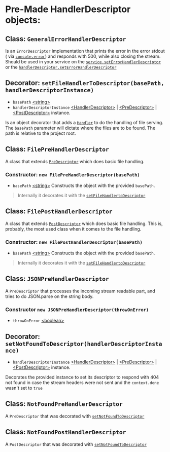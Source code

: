 # Pre-Made HandlerDescriptor objects:

## Class: `GeneralErrorHandlerDescriptor`

Is an `ErrorDescriptor` implementation that prints the error in the error stdout (
via [`console.error`](https://developer.mozilla.org/en-US/docs/Web/API/Console/error))
and responds with 500, while also closing the stream. Should be used in your service on
the [`service.setErrorHandlerDescriptor`](service.md#method-seterrorhandlerdescriptorerrorhandlerdescriptor)
or
the [`handlerDescriptor.setErrorHandlerDescriptor`](descriptor-descriptor.md#method-seterrorhandlerdescriptorerrorhandlerdescriptor)

## Decorator: `setFileHandlerToDescriptor(basePath, handlerDescriptorInstance)`

- `basePath` [\<string\>](https://developer.mozilla.org/en-US/docs/Web/JavaScript/Reference/Global_Objects/String)
- `handlerDescriptorInstance` [\<HandlerDescriptor\>](descriptor-descriptor.md#class-handlerdescriptor) |
  [\<PreDescriptor\>](descriptor-descriptor.md#class-prehandlerdescriptor) |
  [\<PostDescriptor\>](descriptor-descriptor.md#class-posthandlerdescriptor) instance.

Is an object decorator that adds
a [`Handler`](descriptor-descriptor.md#callback-handlerfunctionstream-headers-flags-context-additionalparams)
to do the handling of file serving. The `basePath` parameter will dictate where the files are to be found. The path is
relative to the project root.

## Class: `FilePreHandlerDescriptor`

A class that extends [`PreDescriptor`](descriptor-descriptor.md#class-prehandlerdescriptor) which does basic file
handling.

### Constructor: `new FilePreHandlerDescriptor(basePath)`

- `basePath` [\<string\>](https://developer.mozilla.org/en-US/docs/Web/JavaScript/Reference/Global_Objects/String)
  Constructs the object with the provided `basePath`.

> Internally it decorates it with the [`setFileHandlertoDescriptor`](#decorator-setfilehandlertodescriptorbasepath-handlerdescriptorinstance)

## Class: `FilePostHandlerDescriptor`

A class that extends [`PostDescriptor`](descriptor-descriptor.md#class-posthandlerdescriptor) which does basic file
handling. This is, probably, the most used class when it comes to the file handling.

### Constructor: `new FilePostHandlerDescriptor(basePath)`

- `basePath` [\<string\>](https://developer.mozilla.org/en-US/docs/Web/JavaScript/Reference/Global_Objects/String)
  Constructs the object with the provided `basePath`.

> Internally it decorates it with the [`setFileHandlertoDescriptor`](#decorator-setfilehandlertodescriptorbasepath-handlerdescriptorinstance)

## Class: `JSONPreHandlerDescriptor`

A `PreDescriptor` that processes the incoming stream readable part, and tries to do JSON.parse on the string
body.

### Constructor `new JSONPreHandlerDescriptor(throwOnError)`

- `throwOnError` [\<boolean\>](https://developer.mozilla.org/en-US/docs/Web/JavaScript/Reference/Global_Objects/Boolean)

## Decorator: `setNotFoundToDescriptor(handlerDescriptorInstance)`

- `handlerDescriptorInstance` [\<HandlerDescriptor\>](descriptor-descriptor.md#class-handlerdescriptor) |
  [\<PreDescriptor\>](descriptor-descriptor.md#class-prehandlerdescriptor) |
  [\<PostDescriptor\>](descriptor-descriptor.md#class-posthandlerdescriptor) instance.

Decorates the provided instance to set its descriptor to respond with 404 not found in case the stream headers were
not sent and the `context.done` wasn't set to `true`

## Class: `NotFoundPreHandlerDescriptor`

A `PreDescriptor` that was decorated
with [`setNotFoundToDescriptor`](#decorator-setnotfounddescriptorhandlerdescriptorinstance)

## Class: `NotFoundPostHandlerDescriptor`

A `PostDescriptor` that was decorated
with [`setNotFoundToDescriptor`](#decorator-setnotfounddescriptorhandlerdescriptorinstance)
